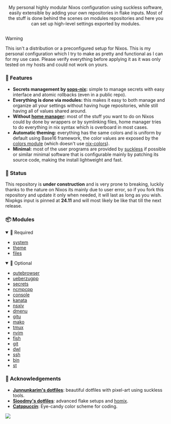 
<p align="center">
My personal highly modular Nixos configuration using suckless software, easily extensible by adding your own repositories in flake inputs. Most of the stuff is done behind the scenes on modules repositories and here you can set up high-level settings exported by modules.
</p>

##

<!-- ### 🖼️ Screenshots -->

> [!WARNING] 
> This isn't a distribution or a preconfigured setup for Nixos. 
> This is my personal configuration which I try to make as 
> pretty and functional as I can for my use case. 
> Please verify everything before applying it as it was 
> only tested on my hosts and could not work on yours.


### 🚀 Features

- **Secrets management by [sops-nix](https://github.com/mic92/sops-nix):** simple to manage secrets with easy interface and atomic rollbacks (even in a public repo).
- **Everything is done via modules:** this makes it easy to both manage and organize all your settings without having huge repositories, while still having all of values shared around.
- **Without [home manager](https://github.com/nix-community/home-manager):** most of the stuff you want to do on Nixos could by done by wrappers or by symlinking files, home manager tries to do everything in nix syntax which is overboard in most cases.
- **Automatic theming:** everything has the same colors and is uniform by default using Base16 framework, the color values are exposed by the [colors module](https://github.com/efettf/colors) (which doesn't use [nix-colors](https://github.com/Misterio77/nix-colors)).
- **Minimal:** most of the user programs are provided by [suckless](https://suckless.org) if possible or similar minimal software that is configurable mainly by patching its source code, making the install lightweight and fast.


### 🚧 Status

This repository is **under construction** and is very prone to breaking, luckily thanks to the nature on Nixos its mainly due to user error, so if you fork this repository and update it only when needed, it will last as long as you wish. Nixpkgs input is pinned at **24.11** and will most likely be like that till the next release.


### 📦 Modules

<details open><summary>🐚 Required</summary>

- [system](modules/system)
- [theme](modules/theme)
- [files](modules/files)

</details>

<details open><summary>🧭 Optional</summary>

- [qutebrowser](modules/qutebrowser)
- [ueberzugpp](modules/ueberzugpp)
- [secrets](modules/secrets)
- [ncmpcpp](modules/ncmpcpp)
- [console](modules/console)
- [kanata](modules/kanata)
- [nsxiv](modules/nsxiv)
- [dmenu](modules/dmenu)
- [gitu](modules/gitu)
- [mako](modules/mako)
- [tmux](modules/tmux)
- [nvim](modules/nvim)
- [fish](modules/fish)
- [git](modules/git)
- [dwl](modules/dwl)
- [ssh](modules/ssh)
- [bin](modules/bin)
- [st](modules/st)

</details>


### 🌟 Acknowledgements

- **[Junnunkarim's dotfiles](https://github.com/junnunkarim/dotfiles_home)**: beautiful dotfiles with pixel-art using suckless tools.
- **[Sioodmy's dotfiles](https://github.com/sioodmy/dotfiles)**: advanced flake setups and [homix](https://github.com/sioodmy/homix).
- **[Catppuccin](https://github.com/catppuccin/catppuccin)**: Eye-candy color scheme for coding.


<img src="https://raw.githubusercontent.com/catppuccin/catppuccin/c9d3d7de6ab8cb2609b37c4b79b026a2c7784b6f/assets/footers/gray0_ctp_on_line.svg?sanitize=true" />
